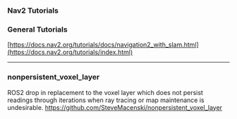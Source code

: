 ### Nav2 Tutorials

### General Tutorials
[https://docs.nav2.org/tutorials/docs/navigation2_with_slam.html](https://docs.nav2.org/tutorials/index.html)
____
### nonpersistent_voxel_layer
ROS2 drop in replacement to the voxel layer which does not persist readings through iterations when ray tracing or map maintenance is undesirable.
https://github.com/SteveMacenski/nonpersistent_voxel_layer
